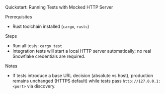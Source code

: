 Quickstart: Running Tests with Mocked HTTP Server

Prerequisites
- Rust toolchain installed (`cargo`, `rustc`)

Steps
- Run all tests: `cargo test`
- Integration tests will start a local HTTP server automatically; no real Snowflake credentials are required.

Notes
- If tests introduce a base URL decision (absolute vs host), production remains unchanged (HTTPS default) while tests pass `http://127.0.0.1:<port>` via discovery.
